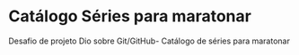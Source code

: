 # Catálogo Séries para maratonar
Desafio de projeto Dio sobre Git/GitHub- Catálogo de séries para maratonar
